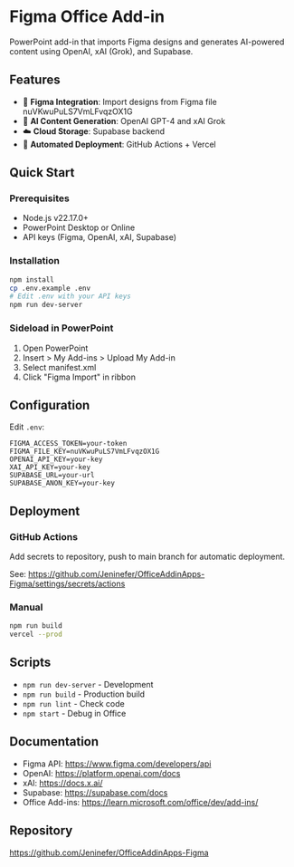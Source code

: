 # Figma Office Add-in

PowerPoint add-in that imports Figma designs and generates AI-powered content using OpenAI, xAI (Grok), and Supabase.

## Features

- 🎨 **Figma Integration**: Import designs from Figma file nuVKwuPuLS7VmLFvqzOX1G
- 🤖 **AI Content Generation**: OpenAI GPT-4 and xAI Grok
- ☁️ **Cloud Storage**: Supabase backend
- 🚀 **Automated Deployment**: GitHub Actions + Vercel

## Quick Start

### Prerequisites

- Node.js v22.17.0+
- PowerPoint Desktop or Online
- API keys (Figma, OpenAI, xAI, Supabase)

### Installation

```bash
npm install
cp .env.example .env
# Edit .env with your API keys
npm run dev-server
```

### Sideload in PowerPoint

1. Open PowerPoint
2. Insert > My Add-ins > Upload My Add-in
3. Select manifest.xml
4. Click "Figma Import" in ribbon

## Configuration

Edit `.env`:

```env
FIGMA_ACCESS_TOKEN=your-token
FIGMA_FILE_KEY=nuVKwuPuLS7VmLFvqzOX1G
OPENAI_API_KEY=your-key
XAI_API_KEY=your-key
SUPABASE_URL=your-url
SUPABASE_ANON_KEY=your-key
```

## Deployment

### GitHub Actions

Add secrets to repository, push to main branch for automatic deployment.

See: https://github.com/Jeninefer/OfficeAddinApps-Figma/settings/secrets/actions

### Manual

```bash
npm run build
vercel --prod
```

## Scripts

- `npm run dev-server` - Development
- `npm run build` - Production build
- `npm run lint` - Check code
- `npm start` - Debug in Office

## Documentation

- Figma API: https://www.figma.com/developers/api
- OpenAI: https://platform.openai.com/docs
- xAI: https://docs.x.ai/
- Supabase: https://supabase.com/docs
- Office Add-ins: https://learn.microsoft.com/office/dev/add-ins/

## Repository

https://github.com/Jeninefer/OfficeAddinApps-Figma
